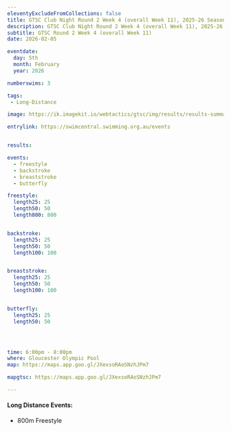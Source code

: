 ```yaml
--- 
eleventyExcludeFromCollections: false
title: GTSC Club Night Round 2 Week 4 (overall Week 11), 2025-26 Season
description: GTSC Club Night Round 2 Week 4 (overall Week 11), 2025-26 Season
subtitle: GTSC Round 2 Week 4 (overall Week 11)
date: 2026-02-05

eventdate:
  day: 5th
  month: February
  year: 2026

numberswims: 3

tags:
 - Long-Distance

image: https://ik.imagekit.io/webtactics/gtsc/img/results/results-summary-11.jpg

entrylink: https://swimcentral.swimming.org.au/events


results: 

events:
  - freestyle
  - backstroke
  - breaststroke
  - butterfly

freestyle:
  length25: 25
  length50: 50
  length800: 800


backstroke:
  length25: 25
  length50: 50
  length100: 100


breaststroke:
  length25: 25
  length50: 50
  length100: 100


butterfly:
  length25: 25
  length50: 50




time: 6:00pm - 8:00pm
where: Gloucester Olympic Pool
map: https://maps.app.goo.gl/JXexsoRAoSNzhJPm7

mapgtsc: https://maps.app.goo.gl/JXexsoRAoSNzhJPm7

---
```

<h4>Long Distance Events:</h4>
<ul>
<li>800m Freestyle</li>
</ul>
<div class="tworemdotteddivider"></div>